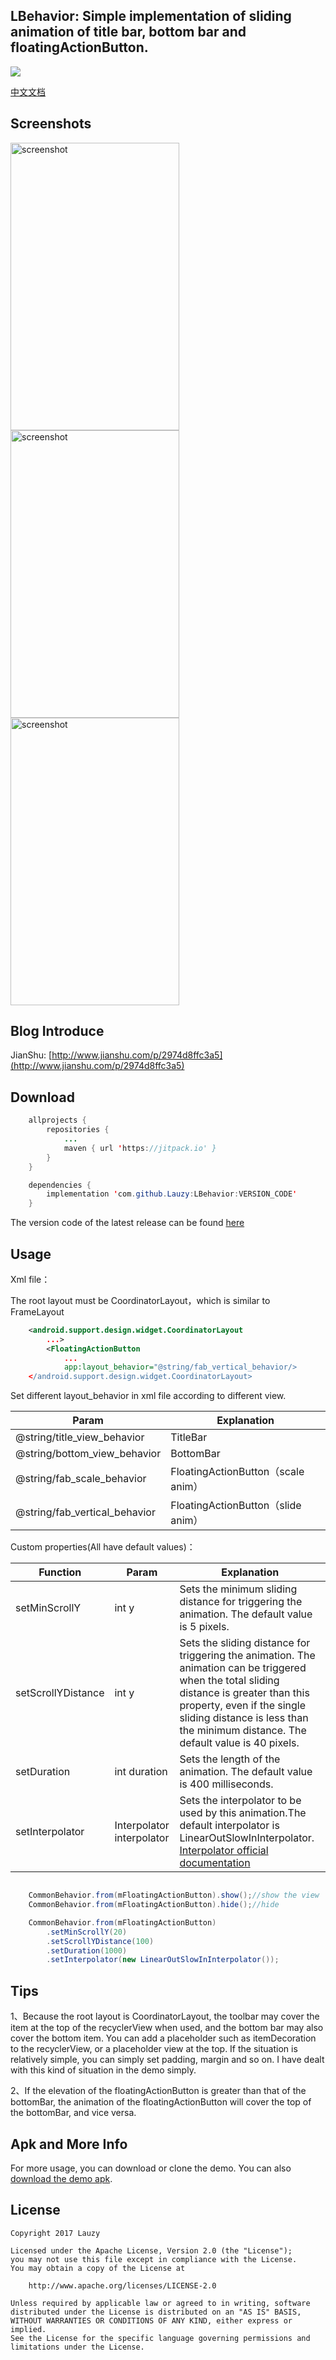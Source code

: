 ## LBehavior: Simple implementation of sliding animation of title bar, bottom bar and floatingActionButton.


[![](https://jitpack.io/v/Lauzy/LBehavior.svg)](https://jitpack.io/#Lauzy/LBehavior)

[中文文档](/README_CN.md)

## Screenshots


<img src="/screenshots/screen1.gif" alt="screenshot" title="screenshot" width="270" height="460" /> <img src="/screenshots/screen2.gif" alt="screenshot" title="screenshot" width="270" height="460" /> <img src="/screenshots/screen3.gif" alt="screenshot" title="screenshot" width="270" height="460" />


## Blog Introduce

JianShu: [http://www.jianshu.com/p/2974d8ffc3a5](http://www.jianshu.com/p/2974d8ffc3a5)


## Download
```java
    allprojects {
	    repositories {
		    ...
		    maven { url 'https://jitpack.io' }
	    }
	}

    dependencies {
        implementation 'com.github.Lauzy:LBehavior:VERSION_CODE'
	}
```
The version code of the latest release can be found [here](https://github.com/Lauzy/LBehavior/releases)

## Usage


Xml file：

The root layout must be CoordinatorLayout，which is similar to FrameLayout
```xml
    <android.support.design.widget.CoordinatorLayout
        ...>
		<FloatingActionButton
 			...
			app:layout_behavior="@string/fab_vertical_behavior/>
    </android.support.design.widget.CoordinatorLayout>
```


Set different layout_behavior in xml file according to different view.



Param     							|	Explanation
-----------------------------------|-----------------------
@string/title_view_behavior   		|   TitleBar
@string/bottom_view_behavior   	|   BottomBar
@string/fab_scale_behavior   		|   FloatingActionButton（scale anim）
@string/fab_vertical_behavior   	|   FloatingActionButton（slide anim）



Custom properties(All have default values)：


| Function           	 	|    Param           	| Explanation  			|
| ------------------------- |------------------ | --------------------- |
| setMinScrollY				| int y 			| Sets the minimum sliding distance for triggering the animation. The default value is 5 pixels.|
| setScrollYDistance		| int y      	    | Sets the sliding distance for triggering the animation. The animation can be triggered when the total sliding distance is greater than this property, even if the single sliding distance is less than the minimum distance. The default value is 40 pixels.|
| setDuration				| int duration     	| Sets the length of the animation. The default value is 400 milliseconds.|
| setInterpolator			| Interpolator interpolator | Sets the interpolator to be used by this animation.The default interpolator is LinearOutSlowInInterpolator. [Interpolator official documentation](https://developer.android.google.cn/reference/android/view/animation/Interpolator.html)|


```java

	CommonBehavior.from(mFloatingActionButton).show();//show the view
	CommonBehavior.from(mFloatingActionButton).hide();//hide

	CommonBehavior.from(mFloatingActionButton)
		.setMinScrollY(20)
		.setScrollYDistance(100)
		.setDuration(1000)
		.setInterpolator(new LinearOutSlowInInterpolator());
```

## Tips

1、Because the root layout is CoordinatorLayout, the toolbar may cover the item at the top of the recyclerView when used, and the bottom bar may also cover the bottom item.
You can add a placeholder such as itemDecoration to the recyclerView, or a placeholder view at the top. If the situation is relatively simple, you can simply set padding, margin and so on.
I have dealt with this kind of situation in the demo simply.


2、If the elevation of the floatingActionButton is greater than that of the bottomBar, the animation of the floatingActionButton will cover the top of the bottomBar, and vice versa.


## Apk and More Info

For more usage, you can download or clone the demo. You can also [download the demo apk](https://github.com/Lauzy/LBehavior/raw/master/apk/demo.apk).


## License
```
Copyright 2017 Lauzy

Licensed under the Apache License, Version 2.0 (the "License");
you may not use this file except in compliance with the License.
You may obtain a copy of the License at

    http://www.apache.org/licenses/LICENSE-2.0

Unless required by applicable law or agreed to in writing, software
distributed under the License is distributed on an "AS IS" BASIS,
WITHOUT WARRANTIES OR CONDITIONS OF ANY KIND, either express or implied.
See the License for the specific language governing permissions and
limitations under the License.
```



